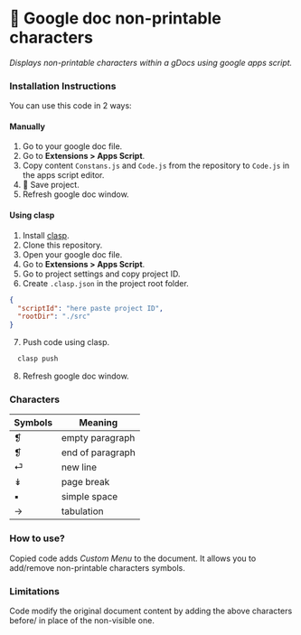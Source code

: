 <h1>📑 Google doc non-printable characters</h1>

*Displays non-printable characters within a gDocs using google apps script.*

### Installation Instructions

You can use this code in 2 ways:
#### Manually
1. Go to your google doc file.
2. Go to **Extensions > Apps Script**. 
3. Copy content `Constans.js` and `Code.js` from the repository to `Code.js` in the apps script editor.
4. 💾 Save project.
5. Refresh google doc window.

#### Using clasp
1. Install [clasp](https://github.com/google/clasp).
2. Clone this repository.
3. Open your google doc file.
4. Go to **Extensions > Apps Script**.
5. Go to project settings and copy project ID.
6. Create `.clasp.json` in the project root folder.
```json
{
  "scriptId": "here paste project ID",
  "rootDir": "./src"
}
```

7. Push code using clasp.
```bash
  clasp push
```
8. Refresh google doc window.

### Characters

| Symbols         | Meaning                                                               |
| ----------------- | ------------------------------------------------------------------ |
| ❡ | empty paragraph |
| ❡ | end of paragraph |
| ⏎ | new line |
| ↡ | page break |
| ▪ | simple space |
| → | tabulation |


### How to use?
Copied code adds *Custom Menu* to the document. 
It allows you to add/remove non-printable characters symbols.

### Limitations
Code modify the original document content by adding the above characters before/ in place of the non-visible one.


